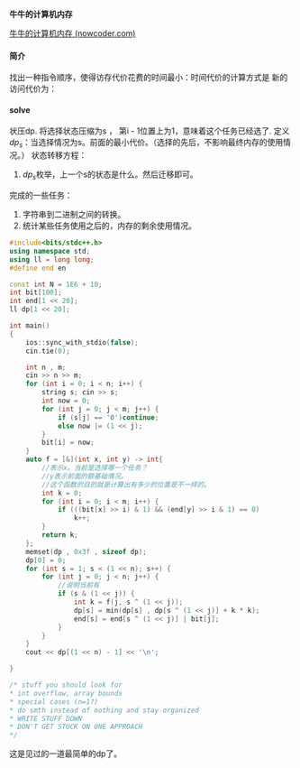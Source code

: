 **牛牛的计算机内存**

[牛牛的计算机内存 (nowcoder.com)](https://ac.nowcoder.com/acm/problem/21873)

#### 简介

找出一种指令顺序，使得访存代价花费的时间最小：时间代价的计算方式是
新的访问代价为：

#### solve

状压dp.
将选择状态压缩为s ， 第i - 1位置上为1，意味着这个任务已经选了.
定义$dp_{s}$：当选择情况为s。前面的最小代价。（选择的先后，不影响最终内存的使用情况。）
状态转移方程：
1. $dp_{s}$枚举，上一个s的状态是什么。然后迁移即可。

完成的一些任务：
1. 字符串到二进制之间的转换。
2. 统计某些任务使用之后的，内存的剩余使用情况。
```cpp
#include<bits/stdc++.h>
using namespace std;
using ll = long long;
#define end en

const int N = 1E6 + 10;
int bit[100];
int end[1 << 20];
ll dp[1 << 20];

int main()
{
	ios::sync_with_stdio(false);
	cin.tie(0);

	int n , m;
	cin >> n >> m;
	for (int i = 0; i < n; i++) {
		string s; cin >> s;
		int now = 0;
		for (int j = 0; j < m; j++) {
			if (s[j] == '0')continue;
			else now |= (1 << j);
		}
		bit[i] = now;
	}
	auto f = [&](int x, int y) -> int{
		//表示x。当前是选择哪一个任务？
		//y表示前面的额基础情况。
		//这个函数的目的就是计算出有多少的位置是不一样的。
		int k = 0;
		for (int i = 0; i < m; i++) {
			if (((bit[x] >> i) & 1) && (end[y] >> i & 1) == 0)
				k++;
		}
		return k;
	};
	memset(dp , 0x3f , sizeof dp);
	dp[0] = 0;
	for (int s = 1; s < (1 << n); s++) {
		for (int j = 0; j < n; j++) {
			//说明当前有
			if (s & (1 << j)) {
				int k = f(j, s ^ (1 << j));
				dp[s] = min(dp[s] , dp[s ^ (1 << j)] + k * k);
				end[s] = end[s ^ (1 << j)] | bit[j];
			}
		}
	}
	cout << dp[(1 << n) - 1] << '\n';

}

/* stuff you should look for
* int overflow, array bounds
* special cases (n=1?)
* do smth instead of nothing and stay organized
* WRITE STUFF DOWN
* DON'T GET STUCK ON ONE APPROACH
*/
```

这是见过的一道最简单的dp了。